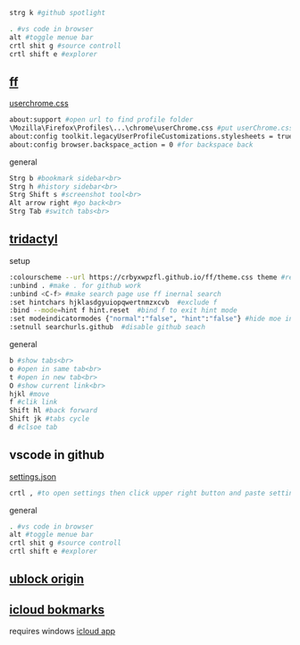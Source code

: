 ```sh
strg k #github spotlight
```

```sh
. #vs code in browser
alt #toggle menue bar
crtl shit g #source controll
crtl shift e #explorer
```

## [ff](https://www.mozilla.org/en-US/firefox/new/)
[userchrome.css](https://github.com/crbyxwpzfl/ff/blob/main/userChrome.css)
```sh
about:support #open url to find profile folder
\Mozilla\Firefox\Profiles\...\chrome\userChrome.css #put userChrome.css here
about:config toolkit.legacyUserProfileCustomizations.stylesheets = true #to load userChrome
about:config browser.backspace_action = 0 #for backspace back
```
general
```sh
Strg b #bookmark sidebar<br>
Strg h #history sidebar<br>
Strg Shift s #screenshot tool<br>
Alt arrow right #go back<br>
Strg Tab #switch tabs<br>
```

## [tridactyl](https://github.com/tridactyl/tridactyl)
setup
```sh
:colourscheme --url https://crbyxwpzfl.github.io/ff/theme.css theme #remeber to host githubpages from master baranch before in repo settings
:unbind . #make . for github work
:unbind <C-f> #make search page use ff inernal search
:set hintchars hjklasdgyuiopqwertnmzxcvb  #exclude f
:bind --mode=hint f hint.reset  #bind f to exit hint mode
:set modeindicatormodes {"normal":"false", "hint":"false"} #hide moe indicator
:setnull searchurls.github  #disable github seach
```
general
```sh
b #show tabs<br>
o #open in same tab<br>
t #open in new tab<br>
O #show current link<br>
hjkl #move
f #clik link
Shift hl #back forward
Shift jk #tabs cycle
d #clsoe tab
```

## vscode in github
[settings.json](https://github.com/crbyxwpzfl/ff/blob/main/settings.json)
```sh
crtl , #to open settings then click upper right button and paste settings.json
```
general
```sh
. #vs code in browser
alt #toggle menue bar
crtl shit g #source controll
crtl shift e #explorer
```

## [ublock origin](https://github.com/gorhill/uBlock)

## [icloud bokmarks](https://addons.mozilla.org/en-US/firefox/addon/icloud-bookmarks)
requires windows [icloud app](https://www.microsoft.com/store/apps/9PKTQ5699M62)


